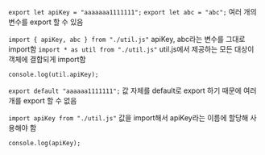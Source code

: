 ```export let apiKey = "aaaaaaa1111111";```
```export let abc = "abc";```
여러 개의 변수를 export 할 수 있음

```import { apiKey, abc } from "./util.js"```
apiKey, abc라는 변수를 그대로 import함
```import * as util from "./util.js"```
util.js에서 제공하는 모든 대상이 객체에 결합되게 import함

```console.log(util.apiKey);```

```export default "aaaaaa1111111";```
값 자체를 default로 export 하기 때문에 여러 개를 export 할 수 없음

```import apiKey from "./util.js"```
값을 import해서 apiKey라는 이름에 할당해 사용해야 함

```console.log(apiKey);```